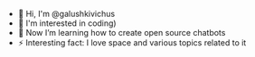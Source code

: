 - 👋 Hi, I'm @galushkivichus
- 👀 I'm interested in coding)
- 🌱 Now I’m learning how to create open source chatbots
- ⚡ Interesting fact: I love space and various topics related to it

<!---
galushkivichus/galushkivichus is a ✨ special ✨ repository because its `README.md` (this file) appears on your GitHub profile.
You can click the Preview link to take a look at your changes.
--->
